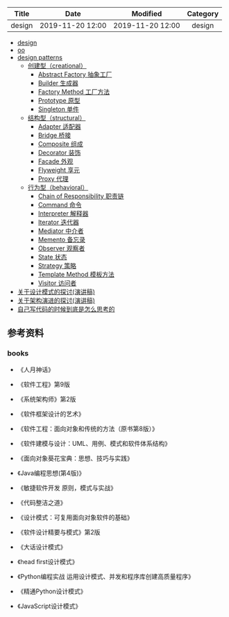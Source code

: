 | Title                | Date             | Modified         | Category          |
|:--------------------:|:----------------:|:----------------:|:-----------------:|
| design      | 2019-11-20 12:00 | 2019-11-20 12:00 | design   |



- [design](./design.md)
- [oo](./oo/README.md)
- [design patterns](./design-patterns/README.md)
    - [创建型（creational）](./design-patterns/creational/README.md)
        - [Abstract Factory 抽象工厂](./design-patterns/creational/abstract_factory.md)
        - [Builder 生成器](./design-patterns/creational/builder.md)
        - [Factory Method 工厂方法](./design-patterns/creational/factory_method.md)
        - [Prototype 原型](./design-patterns/creational/prototype.md)
        - [Singleton 单件](./design-patterns/creational/singleton.md)
    - [结构型（structural）](./design-patterns/structural/README.md)
        - [Adapter 适配器](./design-patterns/structural/adapter.md)
        - [Bridge 桥接](./design-patterns/structural/bridge.md)
        - [Composite 组成](./design-patterns/structural/composite.md)
        - [Decorator 装饰](./design-patterns/structural/decorator.md)
        - [Facade 外观](./design-patterns/structural/facade.md)
        - [Flyweight 享元](./design-patterns/structural/flyweight.md)
        - [Proxy 代理](./design-patterns/structural/proxy.md)
    - [行为型（behavioral）](./design-patterns/behavioral/README.md)
        - [Chain of Responsibility 职责链](./design-patterns/behavioral/chain_of_responsibility.md)
        - [Command 命令](./design-patterns/behavioral/command.md)
        - [Interpreter 解释器](./design-patterns/behavioral/interpreter.md)
        - [Iterator 迭代器](./design-patterns/behavioral/iterator.md)
        - [Mediator 中介者](./design-patterns/behavioral/mediator.md)
        - [Memento 备忘录](./design-patterns/behavioral/memento.md)
        - [Observer 观察者](./design-patterns/behavioral/observer.md)
        - [State 状态](./design-patterns/behavioral/state.md)
        - [Strategy 策略](./design-patterns/behavioral/strategy.md)
        - [Template Method 模板方法](./design-patterns/behavioral/template_method.md)
        - [Visitor 访问者](./design-patterns/behavioral/visitor.md)
- [关于设计模式的探讨(演讲稿)](./关于设计模式的探讨.md)
- [关于架构演进的探讨(演讲稿)](./关于架构演进的探讨.md)
- [自己写代码的时候到底是怎么思考的](./自己写代码的时候到底是怎么自考的.md)


## 参考资料


### books
- 《人月神话》
- 《软件工程》第9版
- 《系统架构师》第2版
- 《软件框架设计的艺术》
- 《软件工程：面向对象和传统的方法（原书第8版）》
- 《软件建模与设计：UML、用例、模式和软件体系结构》
- 《面向对象葵花宝典：思想、技巧与实践》
- 《Java编程思想(第4版)》

- 《敏捷软件开发 原则，模式与实战》
- 《代码整洁之道》

- 《设计模式：可复用面向对象软件的基础》
- 《软件设计精要与模式》第2版

- 《大话设计模式》
- 《head first设计模式》

- 《Python编程实战 运用设计模式、并发和程序库创建高质量程序》
- 《精通Python设计模式》

- 《JavaScript设计模式》









